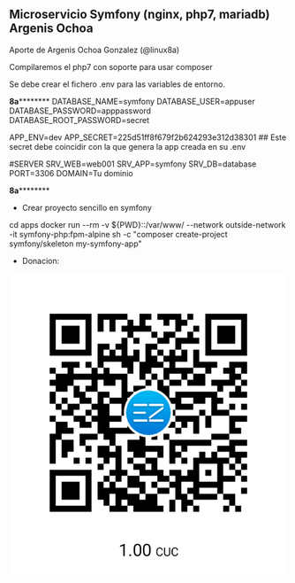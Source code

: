 ## Microservicio Symfony (nginx, php7, mariadb) Argenis Ochoa

Aporte de Argenis Ochoa Gonzalez (@linux8a)

Compilaremos el php7 con soporte para usar composer 

Se debe crear el fichero .env para las variables de entorno.

****************************8a************************************
DATABASE_NAME=symfony
DATABASE_USER=appuser
DATABASE_PASSWORD=apppassword
DATABASE_ROOT_PASSWORD=secret

APP_ENV=dev
APP_SECRET=225d51ff8f679f2b624293e312d38301   ## Este secret debe coincidir con la que genera la app creada en su .env

#SERVER
SRV_WEB=web001
SRV_APP=symfony
SRV_DB=database
PORT=3306
DOMAIN=Tu dominio

****************************8a************************************


* Crear proyecto sencillo en symfony

cd apps
docker run --rm -v ${PWD}::/var/www/ --network outside-network -it symfony-php:fpm-alpine sh -c "composer create-project symfony/skeleton my-symfony-app" 


* Donacion:

![Donacion](../.donacion.png)